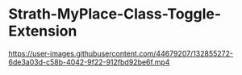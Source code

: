 # Strath-MyPlace-Class-Toggle-Extension
https://user-images.githubusercontent.com/44679207/132855272-6de3a03d-c58b-4042-9f22-912fbd92be6f.mp4
